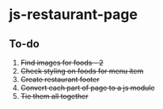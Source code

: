 # js-restaurant-page

## To-do

1. ~~Find images for foods - 2~~
1. ~~Check styling on foods for menu item~~
1. ~~Create restaurant footer~~
1. ~~Convert each part of page to a js module~~
1. ~~Tie them all together~~

